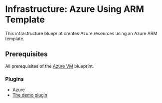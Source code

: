 # Infrastructure: Azure Using ARM Template

This infrastructure blueprint creates Azure resources using an Azure ARM template.

## Prerequisites

All prerequisites of the [Azure VM](../nodejs-azure-vm/README.md) blueprint.

### Plugins

* Azure
* [The demo plugin](../../../plugins/demo)
